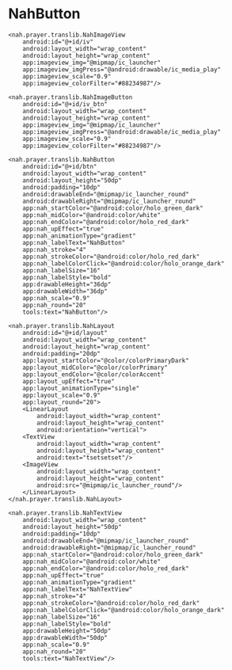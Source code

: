 # NahButton

    <nah.prayer.translib.NahImageView
        android:id="@+id/iv"
        android:layout_width="wrap_content"
        android:layout_height="wrap_content"
        app:imageview_img="@mipmap/ic_launcher"
        app:imageview_imgPress="@android:drawable/ic_media_play"
        app:imageview_scale="0.9"
        app:imageview_colorFilter="#88234987"/>

    <nah.prayer.translib.NahImageButton
        android:id="@+id/iv_btn"
        android:layout_width="wrap_content"
        android:layout_height="wrap_content"
        app:imageview_img="@mipmap/ic_launcher"
        app:imageview_imgPress="@android:drawable/ic_media_play"
        app:imageview_scale="0.9"
        app:imageview_colorFilter="#88234987"/>

    <nah.prayer.translib.NahButton
        android:id="@+id/btn"
        android:layout_width="wrap_content"
        android:layout_height="50dp"
        android:padding="10dp"
        android:drawableEnd="@mipmap/ic_launcher_round"
        android:drawableRight="@mipmap/ic_launcher_round"
        app:nah_startColor="@android:color/holo_green_dark"
        app:nah_midColor="@android:color/white"
        app:nah_endColor="@android:color/holo_red_dark"
        app:nah_upEffect="true"
        app:nah_animationType="gradient"
        app:nah_labelText="NahButton"
        app:nah_stroke="4"
        app:nah_strokeColor="@android:color/holo_red_dark"
        app:nah_labelColorClick="@android:color/holo_orange_dark"
        app:nah_labelSize="16"
        app:nah_labelStyle="bold"
        app:drawableHeight="36dp"
        app:drawableWidth="36dp"
        app:nah_scale="0.9"
        app:nah_round="20"
        tools:text="NahButton"/>

    <nah.prayer.translib.NahLayout
        android:id="@+id/layout"
        android:layout_width="wrap_content"
        android:layout_height="wrap_content"
        android:padding="20dp"
        app:layout_startColor="@color/colorPrimaryDark"
        app:layout_midColor="@color/colorPrimary"
        app:layout_endColor="@color/colorAccent"
        app:layout_upEffect="true"
        app:layout_animationType="single"
        app:layout_scale="0.9"
        app:layout_round="20">
        <LinearLayout
            android:layout_width="wrap_content"
            android:layout_height="wrap_content"
            android:orientation="vertical">
        <TextView
            android:layout_width="wrap_content"
            android:layout_height="wrap_content"
            android:text="tsetsetset"/>
        <ImageView
            android:layout_width="wrap_content"
            android:layout_height="wrap_content"
            android:src="@mipmap/ic_launcher_round"/>
        </LinearLayout>
    </nah.prayer.translib.NahLayout>

    <nah.prayer.translib.NahTextView
        android:layout_width="wrap_content"
        android:layout_height="50dp"
        android:padding="10dp"
        android:drawableEnd="@mipmap/ic_launcher_round"
        android:drawableRight="@mipmap/ic_launcher_round"
        app:nah_startColor="@android:color/holo_green_dark"
        app:nah_midColor="@android:color/white"
        app:nah_endColor="@android:color/holo_red_dark"
        app:nah_upEffect="true"
        app:nah_animationType="gradient"
        app:nah_labelText="NahTextView"
        app:nah_stroke="4"
        app:nah_strokeColor="@android:color/holo_red_dark"
        app:nah_labelColorClick="@android:color/holo_orange_dark"
        app:nah_labelSize="16"
        app:nah_labelStyle="bold"
        app:drawableHeight="50dp"
        app:drawableWidth="50dp"
        app:nah_scale="0.9"
        app:nah_round="20"
        tools:text="NahTextView"/>

